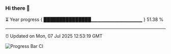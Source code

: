 ### Hi there 👋

⏳ Year progress { ███████████████▁▁▁▁▁▁▁▁▁▁▁▁▁▁▁ } 51.38 %

---

⏰ Updated on Mon, 07 Jul 2025 12:53:19 GMT

![Progress Bar CI](https://github.com/ZhaoGui/ZhaoGui/workflows/Progress%20Bar%20CI/badge.svg)
